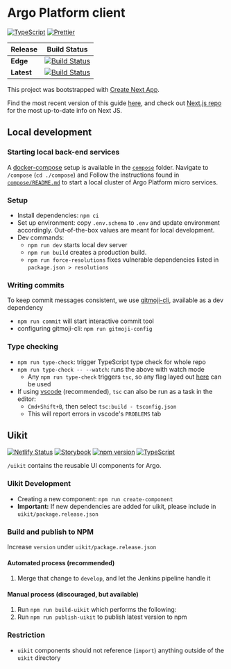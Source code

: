 # Argo Platform client

[![TypeScript](https://img.shields.io/badge/types-%20TypeScript-blue)](https://www.typescriptlang.org/)
[![Prettier](https://img.shields.io/badge/styled_with-prettier-ff69b4.svg)](https://prettier.io/)

| Release    | Build Status                                                                                                                                                                    |
| ---------- | ------------------------------------------------------------------------------------------------------------------------------------------------------------------------------- |
| **Edge**   | [![Build Status](https://jenkins.qa.cancercollaboratory.org/buildStatus/icon?job=ARGO%2Fui%2Fdevelop)](https://jenkins.qa.cancercollaboratory.org/job/ARGO/job/ui/job/develop/) |
| **Latest** | [![Build Status](https://jenkins.qa.cancercollaboratory.org/buildStatus/icon?job=ARGO%2Fui%2Fmaster)](https://jenkins.qa.cancercollaboratory.org/job/ARGO/job/ui/job/master/)   |

This project was bootstrapped with [Create Next App](https://github.com/segmentio/create-next-app).

Find the most recent version of this guide [here](https://github.com/segmentio/create-next-app/blob/master/lib/templates/default/README.md), and check out [Next.js repo](https://github.com/zeit/next.js) for the most up-to-date info on Next JS.

## Local development

### Starting local back-end services

A [docker-compose](https://docs.docker.com/compose/) setup is available in the [`compose`](./compose) folder.
Navigate to `/compose` (`cd ./compose`) and Follow the instructions found in [`compose/README.md`](compose/README.md) to start a local cluster of Argo Platform micro services.

### Setup

- Install dependencies: `npm ci`
- Set up environment: copy `.env.schema` to `.env` and update environment accordingly. Out-of-the-box values are meant for local development.
- Dev commands:
  - `npm run dev` starts local dev server
  - `npm run build` creates a production build.
  - `npm run force-resolutions` fixes vulnerable dependencies listed in `package.json > resolutions`

### Writing commits

To keep commit messages consistent, we use [gitmoji-cli](https://www.npmjs.com/package/gitmoji-cli), available as a dev dependency

- `npm run commit` will start interactive commit tool
- configuring gitmoji-cli: `npm run gitmoji-config`

### Type checking

- `npm run type-check`: trigger TypeScript type check for whole repo
- `npm run type-check -- --watch`: runs the above with watch mode
  - Any `npm run type-check` triggers `tsc`, so any flag layed out [here](https://www.typescriptlang.org/docs/handbook/compiler-options.html) can be used
- If using [vscode](https://code.visualstudio.com/) (recommended), `tsc` can also be run as a task in the editor:
  - `Cmd+Shift+B`, then select `tsc:build - tsconfig.json`
  - This will report errors in vscode's `PROBLEMS` tab

## Uikit

[![Netlify Status](https://api.netlify.com/api/v1/badges/378c5fea-f016-406c-9449-f3099441b0b1/deploy-status)](https://app.netlify.com/sites/argo-ui-storybook/deploys)
[![Storybook](https://img.shields.io/badge/React-Storybook-ff69b4)](https://argo-ui-storybook.netlify.com)
[![npm version](https://badge.fury.io/js/%40icgc-argo%2Fuikit.svg)](https://badge.fury.io/js/%40icgc-argo%2Fuikit)
[![TypeScript](https://img.shields.io/badge/types-%20TypeScript-blue)](https://www.typescriptlang.org/)

`/uikit` contains the reusable UI components for Argo.

### Uikit Development

- Creating a new component: `npm run create-component`
- **Important:** If new dependencies are added for uikit, please include in `uikit/package.release.json`

### Build and publish to NPM

Increase `version` under `uikit/package.release.json`

#### Automated process (recommended)

1. Merge that change to `develop`, and let the Jenkins pipeline handle it

#### Manual process (discouraged, but available)

1. Run `npm run build-uikit` which performs the following:
2. Run `npm run publish-uikit` to publish latest version to npm

### Restriction

- `uikit` components should not reference (`import`) anything outside of the `uikit` directory
